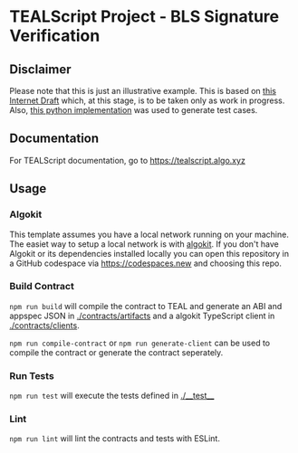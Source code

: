 # TEALScript Project - BLS Signature Verification

## Disclaimer
Please note that this is just an illustrative example.
This is based on [this Internet Draft](https://www.ietf.org/archive/id/draft-irtf-cfrg-bls-signature-05.html) which, at this stage, is to be taken only as work in progress.
Also, [this python implementation](https://github.com/algorand/bls_sigs_ref) was used to generate test cases.

## Documentation

For TEALScript documentation, go to https://tealscript.algo.xyz

## Usage

### Algokit

This template assumes you have a local network running on your machine. The easiet way to setup a local network is with [algokit](https://github.com/algorandfoundation/algokit-cli). If you don't have Algokit or its dependencies installed locally you can open this repository in a GitHub codespace via https://codespaces.new and choosing this repo.

### Build Contract

`npm run build` will compile the contract to TEAL and generate an ABI and appspec JSON in [./contracts/artifacts](./contracts/artifacts/) and a algokit TypeScript client in [./contracts/clients](./contracts/clients/).

`npm run compile-contract` or `npm run generate-client` can be used to compile the contract or generate the contract seperately.

### Run Tests

`npm run test` will execute the tests defined in [./\_\_test\_\_](./__test__) 

### Lint

`npm run lint` will lint the contracts and tests with ESLint.

